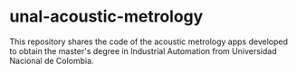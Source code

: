 # unal-acoustic-metrology
This repository shares the code of the acoustic metrology apps developed to obtain the master's degree in Industrial Automation from Universidad Nacional de Colombia.
